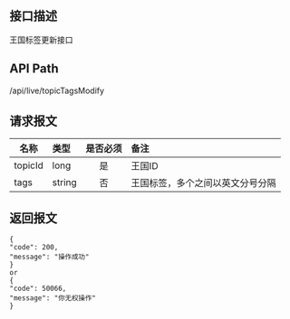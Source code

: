 ## 接口描述
王国标签更新接口
## API Path
/api/live/topicTagsModify
## 请求报文
|名称         |类型           |是否必须   |备注                                 |
|-------------|:--------------|:---------:|:------------------------------------|
|topicId    |long    |是    |王国ID    |
|tags    |string    |否    |王国标签，多个之间以英文分号分隔    |
## 返回报文
    {
    "code": 200,
    "message": "操作成功"
    }
    or
    {
    "code": 50066,
    "message": "你无权操作"
    }
